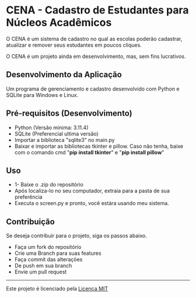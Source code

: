 <h1>CENA - Cadastro de Estudantes para Núcleos Acadêmicos</h1>
  <p>O CENA é um sistema de cadastro no qual as escolas poderão cadastrar, atualizar e remover seus estudantes em poucos cliques.</p>
  <p>O CENA é um projeto ainda em desenvolvimento, mas, sem fins lucrativos.</p>
<h2>Desenvolvimento da Aplicação</h2>
  <p>Um programa de gerenciamento e cadastro desenvolvido com Python e SQLite para Windows e Linux.</p>
<h2>Pré-requisitos (Desenvolvimento)</h2>
<nav>
  <ul>
    <li>Python (Versão mínima: 3.11.4)</li>
    <li>SQLite (Preferencial ultima versão)</li>
    <li>Importar a biblioteca "sqlite3" no main.py</li>
    <li>Baixar e importar as bibliotecas tkinter e pillow. Caso não tenha, baixe com o comando cmd "<b>pip install tkinter</b>" e "<b>pip install pillow</b>"</li>
  </ul>
</nav>
<h2>Uso</h2>
<nav>
  <ul>
    <li>1- Baixe o .zip do repositório</li>
    <li>Após localiza-lo no seu computador, extraia para a pasta de sua preferência</li>
    <li>Executa o screen.py e pronto, você estára usando meu sistema.</li>
  </ul>
</nav>

<h2>Contribuição</h2>
Se deseja contribuir para o projeto, siga os passos abaixo.
<nav>
  <ul>
    <li>Faça um fork do repositório</li>
    <li>Crie uma Branch para suas features</li>
    <li>Faça commit das alterações</li>
    <li>De push em sua branch</li>
    <li>Envie um pull request</li>
  </ul>
</nav>
<hr>
<p>Este projeto é licenciado pela <a href='LICENSE'>Licença MIT</a></p>
